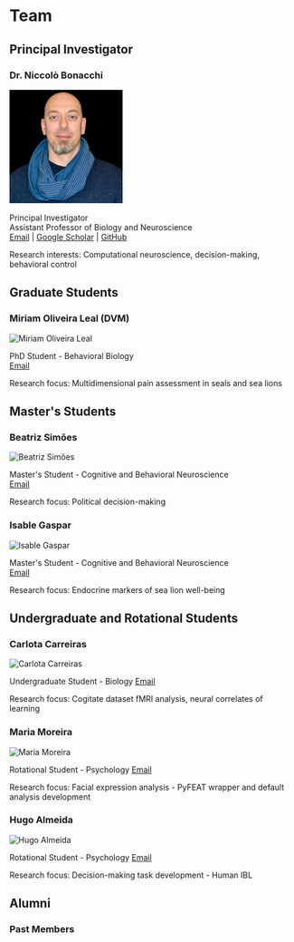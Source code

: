# Team

## Principal Investigator

### Dr. Niccolò Bonacchi

![Niccolò Bonacchi](assets\images\team\Niccolo-Bonacchi.png) 

Principal Investigator  
Assistant Professor of Biology and Neuroscience  
[Email](mailto:nbonacchi@ispa.pt) | [Google Scholar](https://scholar.google.com/citations?user=ii0Eww0AAAAJ&hl=en) | [GitHub](https://github.com/BonacchiLab)

Research interests: Computational neuroscience, decision-making, behavioral control

<!-- ## Postdoctoral Researchers

### Dr. Jane Smith

![Jane Smith](assets/images/team/jane_smith.jpg){ width="200" }

Postdoctoral Researcher  
[Email](mailto:example@university.edu)

Research focus: Neural circuits of decision-making

### Dr. Michael Johnson

![Michael Johnson](assets/images/team/michael_johnson.jpg){ width="200" }

Postdoctoral Researcher  
[Email](mailto:example@university.edu)

Research focus: Computational modeling of behavior -->

## Graduate Students

### Miriam Oliveira Leal (DVM) 

![Miriam Oliveira Leal ](assets/images/team/Miriam-Oliveira-Leal.png)

PhD Student - Behavioral Biology  
[Email](mailto:example@university.edu)

Research focus: Multidimensional pain assessment in seals and sea lions

<!-- ### Robert Wilson

![Robert Wilson](assets/images/team/robert_wilson.jpg){ width="200" }

PhD Student  
[Email](mailto:example@university.edu)

Research focus: Machine learning in neuroscience -->

## Master's Students

### Beatriz Simões

![Beatriz Simões](assets/images/team/Beatriz-Simoes.png)

Master's Student - Cognitive and Behavioral Neuroscience  
[Email](mailto:example@university.edu)

Research focus: Political decision-making

### Isable Gaspar

![Isable Gaspar](assets/images/team/Isable-Gaspar.png)

Master's Student - Cognitive and Behavioral Neuroscience  
[Email](mailto:example@university.edu)

Research focus: Endocrine markers of sea lion well-being

## Undergraduate and Rotational Students

### Carlota Carreiras

![Carlota Carreiras](assets/images/team/Carlota-Carreras.png)

Undergraduate Student - Biology
[Email](mailto:example@university.edu)

Research focus: Cogitate dataset fMRI analysis, neural correlates of learning

### Maria Moreira

![Maria Moreira](assets/images/team/Maria-Moreira.png)

Rotational  Student - Psychology
[Email](mailto:example@university.edu)

Research focus: Facial expression analysis - PyFEAT wrapper and default analysis development

### Hugo Almeida

![Hugo Almeida](assets/images/team/Hugo-Almeida.png)

Rotational Student - Psychology
[Email](mailto:example@university.edu)

Research focus: Decision-making task development - Human IBL

<!-- ## Technical Staff

### David Chen

![David Chen](assets/images/team/david_chen.jpg){ width="200" }

Research Engineer  
[Email](mailto:example@university.edu)

Focus: Tool development and hardware design -->

## Alumni

### Past Members
<!-- 
- Dr. Sarah Thompson (Postdoc 2022-2024) - Now Assistant Professor at Example University
- Dr. James Wilson (PhD 2021-2024) - Now Research Scientist at Tech Company -->
